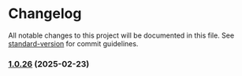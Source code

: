# Changelog

All notable changes to this project will be documented in this file. See [standard-version](https://github.com/conventional-changelog/standard-version) for commit guidelines.

### [1.0.26](https://github.com/nassiry/base64plus/compare/v1.0.25...v1.0.26) (2025-02-23)

